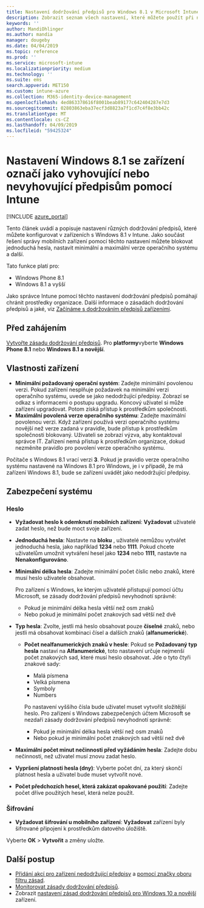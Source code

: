 ```yaml
---
title: Nastavení dodržování předpisů pro Windows 8.1 v Microsoft Intune – Azure | Dokumentace Microsoftu
description: Zobrazit seznam všech nastavení, které můžete použít při nastavení dodržování předpisů pro zařízení s Windows 8.1 a Windows Phone 8.1 v Microsoft Intune. Zkontrolovat dodržování předpisů na minimální a maximální operační systém, omezení pro heslo sadu a délku, povolit šifrování na úložiště dat a další.
keywords: ''
author: MandiOhlinger
ms.author: mandia
manager: dougeby
ms.date: 04/04/2019
ms.topic: reference
ms.prod: ''
ms.service: microsoft-intune
ms.localizationpriority: medium
ms.technology: ''
ms.suite: ems
search.appverid: MET150
ms.custom: intune-azure
ms.collection: M365-identity-device-management
ms.openlocfilehash: 4ed863378616f8001beab89177c642404287e7d3
ms.sourcegitcommit: 02803863eba37ecf3d8823a7f1cd7c4f8e3bb42c
ms.translationtype: MT
ms.contentlocale: cs-CZ
ms.lasthandoff: 04/09/2019
ms.locfileid: "59425324"
---
```

# <a name="windows-81-settings-to-mark-devices-as-compliant-or-not-compliant-using-intune"></a>Nastavení Windows 8.1 se zařízení označí jako vyhovující nebo nevyhovující předpisům pomocí Intune

[!INCLUDE [azure_portal](./includes/azure_portal.md)]

Tento článek uvádí a popisuje nastavení různých dodržování předpisů, které můžete konfigurovat v zařízeních s Windows 8.1 v Intune. Jako součást řešení správy mobilních zařízení pomocí těchto nastavení můžete blokovat jednoduchá hesla, nastavit minimální a maximální verze operačního systému a další.

Tato funkce platí pro:

- Windows Phone 8.1
- Windows 8.1 a vyšší

Jako správce Intune pomocí těchto nastavení dodržování předpisů pomáhají chránit prostředky organizace. Další informace o zásadách dodržování předpisů a jaké, viz [Začínáme s dodržováním předpisů zařízeními](device-compliance-get-started.md).

## <a name="before-you-begin"></a>Před zahájením

[Vytvořte zásadu dodržování předpisů](create-compliance-policy.md#create-the-policy). Pro **platformy**vyberte **Windows Phone 8.1** nebo **Windows 8.1 a novější**.

## <a name="device-properties"></a>Vlastnosti zařízení

- **Minimální požadovaný operační systém**: Zadejte minimální povolenou verzi. Pokud zařízení nesplňuje požadavek na minimální verzi operačního systému, uvede se jako nedodržující předpisy. Zobrazí se odkaz s informacemi o postupu upgradu. Koncový uživatel si může zařízení upgradovat. Potom získá přístup k prostředkům společnosti.
- **Maximální povolená verze operačního systému**: Zadejte maximální povolenou verzi. Když zařízení používá verzi operačního systému novější než verze zadaná v pravidle, bude přístup k prostředkům společnosti blokovaný. Uživateli se zobrazí výzva, aby kontaktoval správce IT. Zařízení nemá přístup k prostředkům organizace, dokud nezměníte pravidlo pro povolení verze operačního systému.

Počítače s Windows 8.1 vrací verzi **3**. Pokud je pravidlo verze operačního systému nastavené na Windows 8.1 pro Windows, je i v případě, že má zařízení Windows 8.1, bude se zařízení uvádět jako nedodržující předpisy.

## <a name="system-security"></a>Zabezpečení systému

### <a name="password"></a>Heslo

- **Vyžadovat heslo k odemknutí mobilních zařízení**: **Vyžadovat** uživatelé zadat heslo, než bude moct svoje zařízení.
- **Jednoduchá hesla**: Nastavte na **bloku** , uživatelé nemůžou vytvářet jednoduchá hesla, jako například **1234** nebo **1111**. Pokud chcete uživatelům umožnit vytváření hesel jako **1234** nebo **1111**, nastavte na **Nenakonfigurováno**.
- **Minimální délka hesla**: Zadejte minimální počet číslic nebo znaků, které musí heslo uživatele obsahovat.

  Pro zařízení s Windows, ke kterým uživatelé přistupují pomocí účtu Microsoft, se zásady dodržování předpisů nevyhodnotí správně:
  - Pokud je minimální délka hesla větší než osm znaků
  - Nebo pokud je minimální počet znakových sad větší než dvě

- **Typ hesla**: Zvolte, jestli má heslo obsahovat pouze **číselné** znaků, nebo jestli má obsahovat kombinaci čísel a dalších znaků (**alfanumerické**).
  
  - **Počet nealfanumerických znaků v hesle**: Pokud se **Požadovaný typ hesla** nastaví na **Alfanumerické**, toto nastavení určuje nejmenší počet znakových sad, které musí heslo obsahovat. Jde o tyto čtyři znakové sady:
    - Malá písmena
    - Velká písmena
    - Symboly
    - Numbers

    Po nastavení vyššího čísla bude uživatel muset vytvořit složitější heslo. Pro zařízení s Windows zabezpečených účtem Microsoft se nezdaří zásady dodržování předpisů nevyhodnotí správně:

    - Pokud je minimální délka hesla větší než osm znaků
    - Nebo pokud je minimální počet znakových sad větší než dvě

- **Maximální počet minut nečinnosti před vyžádáním hesla**: Zadejte dobu nečinnosti, než uživatel musí znovu zadat heslo.
- **Vypršení platnosti hesla (dny)**: Vyberte počet dní, za který skončí platnost hesla a uživatel bude muset vytvořit nové.
- **Počet předchozích hesel, která zakázat opakované použití**: Zadejte počet dříve použitých hesel, která nelze použít.

### <a name="encryption"></a>Šifrování

- **Vyžadovat šifrování u mobilního zařízení**: **Vyžadovat** zařízení byly šifrované připojení k prostředkům datového úložiště.

Vyberte **OK** > **Vytvořit** a změny uložte.

## <a name="next-steps"></a>Další postup

- [Přidání akcí pro zařízení nedodržující předpisy](actions-for-noncompliance.md) a [pomocí značky oboru filtru zásad](scope-tags.md).
- [Monitorovat zásady dodržování předpisů](compliance-policy-monitor.md).
- Zobrazit [nastavení zásad dodržování předpisů pro Windows 10 a novější](compliance-policy-create-windows.md) zařízení.